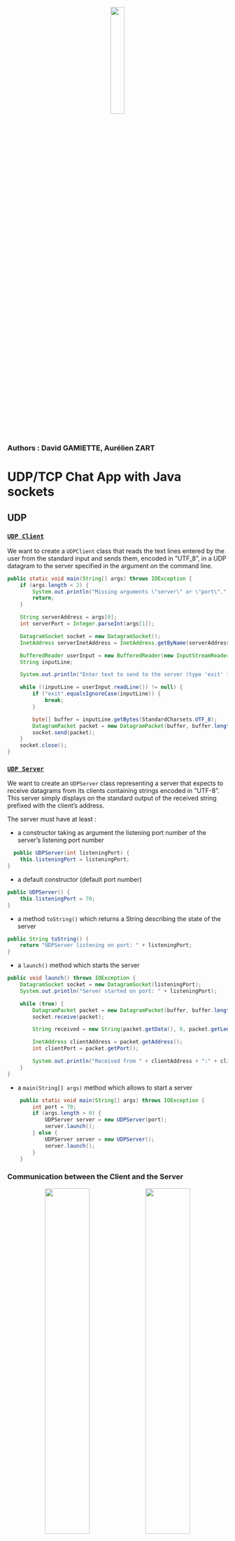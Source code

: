 <p align="center"> <img src="media/logo-ENSEA.png" width="25%" height="auto" /> </p>

### Authors : David GAMIETTE, Aurélien ZART

# UDP/TCP Chat App with Java sockets
## UDP
### [`UDP Client`](src/ensea/rts/udp/UDPClient.java)

We want to create a `UDPClient` class that reads the text lines entered by the user from the standard input and sends them, encoded in ”UTF_8”, in a UDP datagram to the server specified in the argument on the command line.

```java
public static void main(String[] args) throws IOException {
    if (args.length < 2) {
        System.out.println("Missing arguments \"server\" or \"port\".");
        return;
    }

    String serverAddress = args[0];
    int serverPort = Integer.parseInt(args[1]);

    DatagramSocket socket = new DatagramSocket();
    InetAddress serverInetAddress = InetAddress.getByName(serverAddress);

    BufferedReader userInput = new BufferedReader(new InputStreamReader(System.in));
    String inputLine;

    System.out.println("Enter text to send to the server (type 'exit' to quit):");

    while ((inputLine = userInput.readLine()) != null) {
        if ("exit".equalsIgnoreCase(inputLine)) {
            break;
        }

        byte[] buffer = inputLine.getBytes(StandardCharsets.UTF_8);
        DatagramPacket packet = new DatagramPacket(buffer, buffer.length, serverInetAddress, serverPort);
        socket.send(packet);
    }
    socket.close();
}
```

### [`UDP Server`](src/ensea/rts/udp/UDPServer.java)

We want to create an `UDPServer` class representing a server that expects to receive datagrams from its clients containing strings encoded in ”UTF-8”. This server simply displays on the standard output of the received string prefixed with the client’s address.

The server must have at least :
- a constructor taking as argument the listening port number of the server’s listening port number
```java
  public UDPServer(int listeningPort) {
    this.listeningPort = listeningPort;
}
```

- a default constructor (default port number)

```java
public UDPServer() {
    this.listeningPort = 70;
}
```
- a method `toString()` which returns a String describing the state of the server
```java
public String toString() {
    return "UDPServer listening on port: " + listeningPort;
}
```
- a `launch()` method which starts the server
```java
public void launch() throws IOException {
    DatagramSocket socket = new DatagramSocket(listeningPort);
    System.out.println("Server started on port: " + listeningPort);

    while (true) {
        DatagramPacket packet = new DatagramPacket(buffer, buffer.length);
        socket.receive(packet);

        String received = new String(packet.getData(), 0, packet.getLength(), StandardCharsets.UTF_8);

        InetAddress clientAddress = packet.getAddress();
        int clientPort = packet.getPort();

        System.out.println("Received from " + clientAddress + ":" + clientPort + " - " + received);
    }
}
```
- a `main(String[] args)` method which allows to start a server
```java
    public static void main(String[] args) throws IOException {
        int port = 70;
        if (args.length > 0) {
            UDPServer server = new UDPServer(port);
            server.launch();
        } else {
            UDPServer server = new UDPServer();
            server.launch();
        }
    }
```

### Communication between the Client and the Server
<p align="center">
  <img src="media/UDPClient.png" width="45%" height="auto" />
  <img src="media/UDPServer.png" width="45%" height="auto" />
</p>

The client sends text messages to the server using UDP datagrams, and the server receives these messages, displaying them with the client's address and port.

## TCP
### [`TCPClient`](src/ensea/rts/tcp/TCPClient.java)
For the `TCPClient`, we create a `Socket` to connect to the specified server and port. The `PrintWriter` and `BufferedReader` are used to send and receive data from the server, respectively. We use a `Scanner` to read user input from the console.

### [`TCPServer`](src/ensea/rts/tcp/TCPServer.java)

Now we want to create a `TCPServer` class that responds with an echo of the received text, preceded by the client's IP address.

We use the same model as the `UDPServer`, except that the `launch()` method.

We also define a constant `maxBytes`, which represents the maximum number of bytes we can read from the client at a time, and a `buffer` array to store the data received from the client.

When a client connects, we create a `PrintWriter` to send data back to the client and an `InputStream` to receive data from the client. We then send an echo message back to the client, which includes the received text preceded by the client's IP address.

### Communication between the Client and the Server
<p align="center">
  <img src="media/TCPClient.png" width="45%" height="auto" />
  <img src="media/TCPServer.png" width="45%" height="auto" />
</p>
The client establishes a connection to the server and sends text messages. The server receives these messages and responds with an echo, including the client's IP address and port.

### [`TCPMultiServer`](src/ensea/rts/tcp/TCPMultiServer.java)
The `TCPMultiServer` class listens for incoming client connections on a specified port and handles each connection in a separate thread.

The `startServer` method creates a `ServerSocket` to listen for incoming connections on the specified port. When a client connects, the server accepts the connection and creates a new `ClientHandler` thread to handle the communication with the client.

```java
public void startServer() {
    try (ServerSocket serverSocket = new ServerSocket(port)) {
        System.out.println("Server started on port: " + port);

        while (true) {
            Socket clientSocket = serverSocket.accept();
            System.out.println("Client connected from " + clientSocket.getInetAddress());
            new ClientHandler(clientSocket).start();
        }
    } catch (IOException e) {
        System.err.println("Server error: " + e.getMessage());
    }
}
```

The run method of the `ClientHandler` class handles the communication with the client. It reads data from the client and sends responses back. The method uses a `PrintWriter` to send data to the client and an `InputStream` to read data from the client. If an error occurs during communication, it is caught and logged.

```java
@Override
public void run() {
    try (PrintWriter out = new PrintWriter(clientSocket.getOutputStream(), true);
         InputStream in = clientSocket.getInputStream()) {

        int bytesRead;
        while ((bytesRead = in.read(buffer, 0, maxBytes)) != -1) {
            String message = new String(buffer, 0, bytesRead);
            InetAddress clientAddress = clientSocket.getInetAddress();
            int clientPort = clientSocket.getPort();
            System.out.println("Received from " + clientAddress + ":" + clientPort + " - " + message);
            out.println(clientAddress + ": " + message);
        }
    } catch (IOException e) {
        System.err.println("Client handler error: " + e.getMessage());
    } finally {
        try {
            clientSocket.close();
        } catch (IOException e) {
            System.err.println("Error closing client socket: " + e.getMessage());
        }
    }
}
```

### Communication between the Client and the Server
Now we test the communication between the 2 Clients and the Server :

<p align="center"> <img src="media/TCPMultiServer.png" width="45%" height="auto" /> </p>

We can see that the code works !
